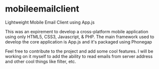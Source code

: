 # mobileemailclient
Lightweight Mobile Email Client using App.js

This was an expirement to develop a cross-platform mobile application using only HTML5, CSS3, Javascript, & PHP.
The main framework used to develop the core application is App.js and it's packaged using Phonegap

Feel free to contribute to the project and add some cool features. I will be working on it myself to add the ability to read emails
from server address and other cool things like filter, etc.
